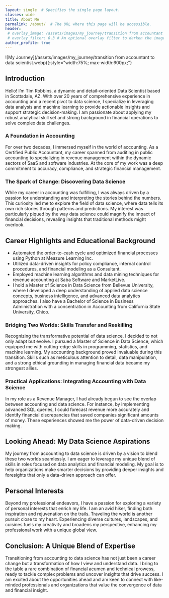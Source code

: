 ```yaml
---
layout: single  # Specifies the single page layout.
classes: wide
title: About Me
permalink: /about/  # The URL where this page will be accessible.
header:
 # overlay_image: /assets/images/my_journey/transition from accountant to data scientist.webp
 # overlay_filter: 0.3 # An optional overlay filter to darken the image for better text readability
author_profile: true
---
```


![My Journey](/assets/images/my_journey/transition from accountant to data scientist.webp){:style="width:75%; max-width:600px;"}

## Introduction

Hello! I’m Tim Robbins, a dynamic and detail-oriented Data Scientist based in Scottsdale, AZ. With over 20 years of comprehensive experience in accounting and a recent pivot to data science, I specialize in leveraging data analysis and machine learning to provide actionable insights and support strategic decision-making. I am passionate about applying my robust analytical skill set and strong background in financial operations to solve complex data challenges.

### A Foundation in Accounting

For over two decades, I immersed myself in the world of accounting. As a Certified Public Accountant, my career spanned from auditing in public accounting to specializing in revenue management within the dynamic sectors of SaaS and software industries. At the core of my work was a deep commitment to accuracy, compliance, and strategic financial management.

### The Spark of Change: Discovering Data Science

While my career in accounting was fulfilling, I was always driven by a passion for understanding and interpreting the stories behind the numbers. This curiosity led me to explore the field of data science, where data tells its own rich stories through patterns and predictions. My interest was particularly piqued by the way data science could magnify the impact of financial decisions, revealing insights that traditional methods might overlook.

## Career Highlights and Educational Background

- Automated the order-to-cash cycle and optimized financial processes using Python at Meazure Learning Inc.
- Utilized data-driven insights for policy compliance, internal control procedures, and financial modeling as a Consultant.
- Employed machine learning algorithms and data mining techniques for revenue accounting at Saba Software and MarketLive.
- I hold a Master of Science in Data Science from Bellevue University, where I developed a deep understanding of applied data science concepts, business intelligence, and advanced data analytics approaches. I also have a Bachelor of Science in Business Administration with a concentration in Accounting from California State University, Chico.

### Bridging Two Worlds: Skills Transfer and Reskilling

Recognizing the transformative potential of data science, I decided to not only adapt but evolve. I pursued a Master of Science in Data Science, which equipped me with cutting-edge skills in programming, statistics, and machine learning. My accounting background proved invaluable during this transition. Skills such as meticulous attention to detail, data manipulation, and a strong ethical grounding in managing financial data became my strongest allies.

### Practical Applications: Integrating Accounting with Data Science

In my role as a Revenue Manager, I had already begun to see the overlap between accounting and data science. For instance, by implementing advanced SQL queries, I could forecast revenue more accurately and identify financial discrepancies that saved companies significant amounts of money. These experiences showed me the power of data-driven decision making.

## Looking Ahead: My Data Science Aspirations

My journey from accounting to data science is driven by a vision to blend these two worlds seamlessly. I am eager to leverage my unique blend of skills in roles focused on data analytics and financial modeling. My goal is to help organizations make smarter decisions by providing deeper insights and foresights that only a data-driven approach can offer.

## Personal Interests

Beyond my professional endeavors, I have a passion for exploring a variety of personal interests that enrich my life. I am an avid hiker, finding both inspiration and rejuvenation on the trails. Traveling the world is another pursuit close to my heart. Experiencing diverse cultures, landscapes, and cuisines fuels my creativity and broadens my perspective, enhancing my professional work with a unique global view.

## Conclusion: A Unique Blend of Expertise

Transitioning from accounting to data science has not just been a career change but a transformation of how I view and understand data. I bring to the table a rare combination of financial acumen and technical prowess, ready to tackle complex problems and uncover insights that drive success. I am excited about the opportunities ahead and am keen to connect with like-minded professionals and organizations that value the convergence of data and financial insight.

